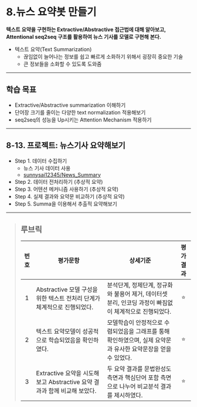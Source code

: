 # 8.뉴스 요약봇 만들기
**텍스트 요약을 구현하는 Extractive/Abstractive 접근법에 대해 알아보고, Attentional seq2seq 구조를 활용하여 뉴스 기사를 모델로 구현해 본다.**

- 텍스트 요약(Text Summarization)
  - 끊임없이 늘어나는 정보를 쉽고 빠르게 소화하기 위해서 굉장히 중요한 기술
  - 큰 정보들을 소화할 수 있도록 도와줌

---
## 학습 목표
- Extractive/Abstractive summarization 이해하기
- 단어장 크기를 줄이는 다양한 text normalization 적용해보기
- seq2seq의 성능을 Up시키는 Attention Mechanism 적용하기

---
## 8-13. 프로젝트: 뉴스기사 요약해보기
- Step 1. 데이터 수집하기
  - 뉴스 기사 데이터 사용
  - [sunnysai12345/News_Summary](https://github.com/sunnysai12345/News_Summary)
- Step 2. 데이터 전처리하기 (추상적 요약)
- Step 3. 어텐션 메커니즘 사용하기 (추상적 요약)
- Step 4. 실제 결과와 요약문 비교하기 (추상적 요약)
- Step 5. Summa을 이용해서 추출적 요약해보기

---
>## **루브릭**
>|번호|평가문항|상세기준|평가결과|
>|:---:|---|---|:---:|
>|1|Abstractive 모델 구성을 위한 텍스트 전처리 단계가 체계적으로 진행되었다.|분석단계, 정제단계, 정규화와 불용어 제거, 데이터셋 분리, 인코딩 과정이 빠짐없이 체계적으로 진행되었다.|⭐|
>|2|텍스트 요약모델이 성공적으로 학습되었음을 확인하였다.|모델학습이 안정적으로 수렴되었음을 그래프를 통해 확인하였으며, 실제 요약문과 유사한 요약문장을 얻을 수 있었다.|⭐|
>|3|Extractive 요약을 시도해 보고 Abstractive 요약 결과과 함께 비교해 보았다.|두 요약 결과를 문법완성도 측면과 핵심단어 포함 측면으로 나누어 비교분석 결과를 제시하였다.|⭐|

